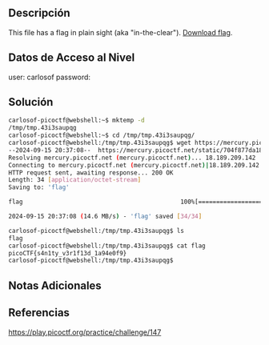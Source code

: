 ## Descripción 
This file has a flag in plain sight (aka "in-the-clear"). [Download flag](https://mercury.picoctf.net/static/704f877da185904ec3992e7255a15c6c/flag).

## Datos de Acceso al Nivel
user: carlosof
password:

## Solución
```bash
carlosof-picoctf@webshell:~$ mktemp -d
/tmp/tmp.43i3saupqg
carlosof-picoctf@webshell:~$ cd /tmp/tmp.43i3saupqg/
carlosof-picoctf@webshell:/tmp/tmp.43i3saupqg$ wget https://mercury.picoctf.net/static/704f877da185904ec3992e7255a15c6c/flag
--2024-09-15 20:37:08--  https://mercury.picoctf.net/static/704f877da185904ec3992e7255a15c6c/flag
Resolving mercury.picoctf.net (mercury.picoctf.net)... 18.189.209.142
Connecting to mercury.picoctf.net (mercury.picoctf.net)|18.189.209.142|:443... connected.
HTTP request sent, awaiting response... 200 OK
Length: 34 [application/octet-stream]
Saving to: 'flag'

flag                                            100%[======================================================================================================>]      34  --.-KB/s    in 0s      

2024-09-15 20:37:08 (14.6 MB/s) - 'flag' saved [34/34]

carlosof-picoctf@webshell:/tmp/tmp.43i3saupqg$ ls
flag
carlosof-picoctf@webshell:/tmp/tmp.43i3saupqg$ cat flag 
picoCTF{s4n1ty_v3r1f13d_1a94e0f9}
carlosof-picoctf@webshell:/tmp/tmp.43i3saupqg$ 

```

## Notas Adicionales

## Referencias 
https://play.picoctf.org/practice/challenge/147

